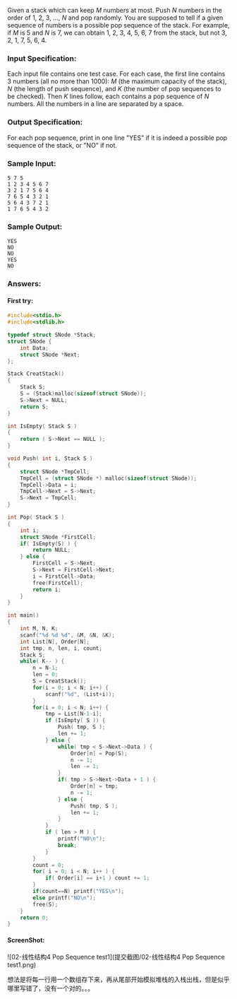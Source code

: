 Given a stack which can keep *M* numbers at most. Push *N* numbers in the order of 1, 2, 3, ..., *N* and pop randomly. You are supposed to tell if a given sequence of numbers is a possible pop sequence of the stack. For example, if *M* is 5 and *N* is 7, we can obtain 1, 2, 3, 4, 5, 6, 7 from the stack, but not 3, 2, 1, 7, 5, 6, 4.

### Input Specification:

Each input file contains one test case. For each case, the first line contains 3 numbers (all no more than 1000): *M* (the maximum capacity of the stack), *N* (the length of push sequence), and *K* (the number of pop sequences to be checked). Then *K* lines follow, each contains a pop sequence of *N* numbers. All the numbers in a line are separated by a space.

### Output Specification:

For each pop sequence, print in one line "YES" if it is indeed a possible pop sequence of the stack, or "NO" if not.

### Sample Input:

```in
5 7 5
1 2 3 4 5 6 7
3 2 1 7 5 6 4
7 6 5 4 3 2 1
5 6 4 3 7 2 1
1 7 6 5 4 3 2
```

### Sample Output:

```out
YES
NO
NO
YES
NO
```

### Answers:

#### First try:

```c
#include<stdio.h>
#include<stdlib.h>

typedef struct SNode *Stack;
struct SNode {
    int Data;
    struct SNode *Next;
};

Stack CreatStack()
{
    Stack S;
    S = (Stack)malloc(sizeof(struct SNode));
    S->Next = NULL;
    return S;
}

int IsEmpty( Stack S )
{
    return ( S->Next == NULL );
}

void Push( int i, Stack S )
{
    struct SNode *TmpCell;
    TmpCell = (struct SNode *) malloc(sizeof(struct SNode));
    TmpCell->Data = i;
    TmpCell->Next = S->Next;
    S->Next = TmpCell;
}

int Pop( Stack S )
{
    int i;
    struct SNode *FirstCell;
    if( IsEmpty(S) ) {
        return NULL;
    } else {
        FirstCell = S->Next;
        S->Next = FirstCell->Next;
        i = FirstCell->Data;
        free(FirstCell);
        return i;
    }
}

int main()
{
    int M, N, K;
    scanf("%d %d %d", &M, &N, &K);
    int List[N], Order[N];
    int tmp, n, len, i, count;
    Stack S;
    while( K-- ) {
        n = N-1;
        len = 0;
        S = CreatStack();
        for(i = 0; i < N; i++) {
            scanf("%d", (List+i));
        }
        for(i = 0; i < N; i++) {
            tmp = List[N-1-i];
            if (IsEmpty( S )) {
                Push( tmp, S );
                len += 1;
            } else {
                while( tmp < S->Next->Data ) {
                    Order[n] = Pop(S);
                    n -= 1;
                    len -= 1;
                }
                if( tmp > S->Next->Data + 1 ) {
                    Order[n] = tmp;
                    n -= 1;
                } else {
                    Push( tmp, S );
                    len += 1;
                }
            }
            if ( len > M ) {
                printf("NO\n");
                break;
            }
        }
        count = 0;
        for( i = 0; i < N; i++ ) {
            if( Order[i] == i+1 ) count += 1;
        }
        if(count==N) printf("YES\n");
        else printf("NO\n");
        free(S);
    }
    return 0;
}
```

#### ScreenShot:

![02-线性结构4 Pop Sequence test1](提交截图/02-线性结构4 Pop Sequence test1.png)

想法是将每一行用一个数组存下来，再从尾部开始模拟堆栈的入栈出栈，但是似乎哪里写错了，没有一个对的。。。